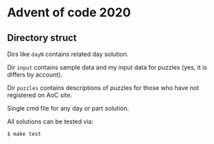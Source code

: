 # Advent of code 2020

## Directory struct

Dirs like `dayN` contains related day solution.

Dir `input` contains sample data and my input data for puzzles (yes, it is
differs by account).

Dir `puzzles` contains descriptions of puzzles for those who have not registered
on AoC site.

Single cmd file for any day or part solution.

All solutions can be tested via:

```shell
$ make test
```